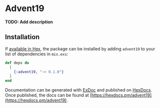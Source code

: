 # Advent19

**TODO: Add description**

## Installation

If [available in Hex](https://hex.pm/docs/publish), the package can be installed
by adding `advent19` to your list of dependencies in `mix.exs`:

```elixir
def deps do
  [
    {:advent19, "~> 0.1.0"}
  ]
end
```

Documentation can be generated with [ExDoc](https://github.com/elixir-lang/ex_doc)
and published on [HexDocs](https://hexdocs.pm). Once published, the docs can
be found at [https://hexdocs.pm/advent19](https://hexdocs.pm/advent19).

